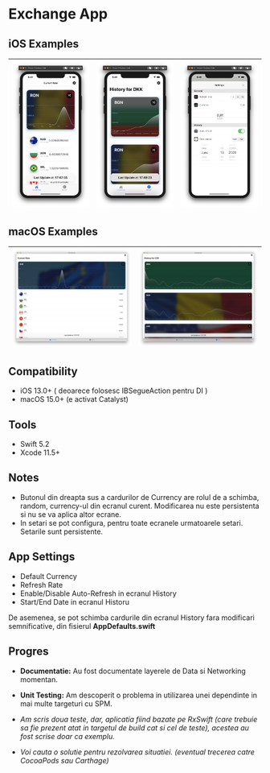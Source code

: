 # Exchange App

## iOS Examples

| ![ios1](img/ios1.png "ios1") | ![ios2](img/ios2.png "ios2") | ![ios2](img/ios3.png "ios3") |
|:---:|:---:|:---:|

## macOS Examples

| ![mac1](img/mac1.png "ios1") | ![mac2](img/mac2.png "mac2") |
|:---:|:---:|

## Compatibility
* iOS 13.0+ ( deoarece folosesc IBSegueAction pentru DI )
* macOS 15.0+ (e activat Catalyst)

## Tools
* Swift 5.2
* Xcode 11.5+

## Notes

* Butonul din dreapta sus a cardurilor de Currency are rolul de a schimba, random, currency-ul din ecranul curent. Modificarea nu este persistenta si nu se va aplica altor ecrane.
* In setari se pot configura, pentru toate ecranele urmatoarele setari. Setarile sunt persistente.

## App Settings
* Default Currency
* Refresh Rate
* Enable/Disable Auto-Refresh in ecranul History
* Start/End Date in ecranul Historu

De asemenea, se pot schimba cardurile din ecranul History fara modificari semnificative, din fisierul **AppDefaults.swift**

## Progres

* **Documentatie:** Au fost documentate layerele de Data si Networking momentan.
* **Unit Testing:** Am descoperit o problema in utilizarea unei dependinte in mai multe targeturi cu SPM. 

* *Am scris doua teste, dar, aplicatia fiind bazate pe RxSwift (care trebuie sa fie prezent atat in targetul de build cat si cel de teste), acestea au fost scrise doar ca exemplu.* 
* *Voi cauta o solutie pentru rezolvarea situatiei. (eventual trecerea catre CocoaPods sau Carthage)*

